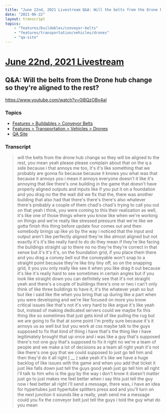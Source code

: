 ```yaml
---
title: "June 22nd, 2021 Livestream Q&A: Will the belts from the Drone hub change so they're aligned to the rest?"
date: "2021-06-22"
layout: transcript
topics:
    - "features/buildables/conveyor-belts"
    - "features/transportation/vehicles/drones"
    - "qa-site"
---
```

# [June 22nd, 2021 Livestream](../2021-06-22.md)
## Q&A: Will the belts from the Drone hub change so they're aligned to the rest?
https://www.youtube.com/watch?v=0iBQzOBv4aI

### Topics
* [Features > Buildables > Conveyor Belts](../topics/features/buildables/conveyor-belts.md)
* [Features > Transportation > Vehicles > Drones](../topics/features/transportation/vehicles/drones.md)
* [QA Site](../topics/qa-site.md)

### Transcript

> will the belts from the drone hub change so they will be aligned to the rest, you mean yeah please please complain about that on the q a side because i that annoys me too, it's it's like something that we probably are gonna fix because because it knows you what was that because it annoys you i mean it annoys everyone doesn't it like it's annoying that like there's one building in the game that doesn't have properly aligned outputs and inputs like if you put it on a foundation and you drag no the the wait did we fix that the, there was another building that also had that there's there's there's also whatever there's probably a couple of them chad's chad's trying to call you out on that yeah i think, you were coming to this their realization as well, it's like one of those things where you know like when we're working on things and we're really like stressed pressure that we're like we gotta finish this thing before update four comes out and then somebody brings up like yo by the way i noticed that the input and output aren't like perfectly aligned they're like almost aligned but not exactly it's it's like really hard to do do they mean if they're like facing the buildings straight up to there no no they're they're correct in that sense but it's it's it's, on the foundation grid, if you place them there and you drag a convey bell out the conveyable won't snap to a straight point because they're like tiny tiny off, so on the snapping grid, it you you only really like see it when you like drag it out because it's like it's really hard to see sometimes in certain angles but if you look like straight down you can definitely see that it's not straight yeah and there's a couple of buildings there's one or two i can't only think of like three buildings to have it, it's the whatever yeah so but but like i said like the when you bring that up during like a part when you were developing and we're like focused on more you know critical issues like that's not it's very hard to like argue it's like yeah but, instead of making dedicated servers could we maybe fix this thing like so sometimes that just gets kind of like pulling the rug but we are going to fix that at some point i'm pretty sure because it's it annoys us as well but but you work at css maybe talk to the guys supposed to fix that kind of thing i have that's the thing like i have legitimately brought that up once and i was like a guy that's supposed there's not one guy that's supposed to fix it right no we're a team of people and we make a lot of decisions as a team all right yeah it's not like there's one guy that we could supposed to just go tell him and then they'd do it all right [ __ ] sake yeah it's like we have a huge backlog of like issues with the game and when you add that ticket it just like falls down just tell the guys good yeah just go tell him all right i'll talk to him who is the guy by the way i don't know it doesn't matter just go to just makes me feel better when i say this just tell the guy now i feel better all right i'll send a message, there was, i have an idea for hypertubes just hypertube splitters press aod and you'll turn on the next junction it sounds like a really, yeah send me a message could you fix the conveyor belt just tell the guys i told the guy what do you mean
